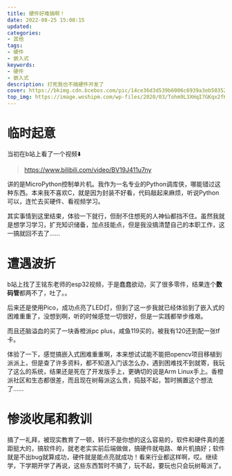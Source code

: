 ```yaml
---
title: 硬件好难搞啊！
date: 2022-08-25 15:08:15
updated:
categories: 
- 其他
tags: 
- 硬件
- 嵌入式
keywords:
- 硬件
- 嵌入式
description: 打死我也不搞硬件开发了
cover: https://bkimg.cdn.bcebos.com/pic/14ce36d3d539b6006c6939a3eb50352ac65cb77a?x-bce-process=image/watermark,image_d2F0ZXIvYmFpa2U5Mg==,g_7,xp_5,yp_5/format,f_auto
top_img: https://image.woshipm.com/wp-files/2020/03/Tohm9L3XHqI7GKqx2fKD.jpg
---
```


# 临时起意

当初在b站上看了一个视频⬇️

> https://www.bilibili.com/video/BV19J411u7ny

讲的是MicroPython控制单片机。我作为一名专业的Python调库侠，哪能错过这种东西。本来我不喜欢C，就是因为封装不好看，代码敲起来麻烦，听说Python可以，连忙去买硬件、看视频学习。

其实事情到这里结束，体验一下就行，但耐不住想死的人神仙都挡不住。虽然我就是想学习学习，扩充知识储备，加点技能点，但是我没搞清楚自己的本职工作，这一搞就回不去了……

# 遭遇波折

b站上找了王铭东老师的esp32视频，于是蠢蠢欲动，买了很多零件，结果连个**数码管**都两不了，吐了。。

后来还是使用Pico，成功点亮了LED灯，但到了这一步我就已经体验到了嵌入式的困难重重了，没想到啊，听的时候感觉一切很好，但是一实践都举步维艰。

而且还脑溢血的买了一块香橙派pc plus，咸鱼119买的，被我有120还到配一张tf卡。

体验了一下，感觉搞嵌入式困难重重啊，本来想试试能不能把opencv项目移植到派派上，但是查了许多资料，都不知道入门该怎么办，遇到困难找不到就寄，我玩了这么的系统，结果还是死在了开发版手上，更确切的说是Arm Linux手上。香橙派社区和生态都很差，而且现在树莓派这么贵，捣鼓不起，暂时搁置这个想法了……

# 惨淡收尾和教训

搞了一礼拜，被现实教育了一顿，转行不是你想的这么容易的，软件和硬件真的差距挺大的，搞软件的，就老老实实前后端做做，搞硬件就电路、单片机搞好；软件就是不出bug就算成功，硬件就是能点亮就成功！看来行业都这样啊，哎。继续学，下学期开学了再说，这些东西暂时不搞了，玩不起，要玩也只会玩树莓派了。



